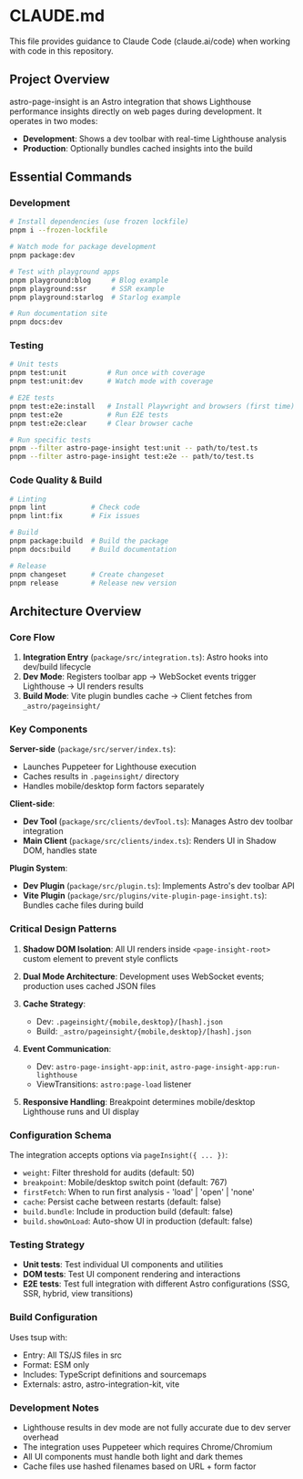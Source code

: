 # CLAUDE.md

This file provides guidance to Claude Code (claude.ai/code) when working with code in this repository.

## Project Overview

astro-page-insight is an Astro integration that shows Lighthouse performance insights directly on web pages during development. It operates in two modes:
- **Development**: Shows a dev toolbar with real-time Lighthouse analysis
- **Production**: Optionally bundles cached insights into the build

## Essential Commands

### Development
```bash
# Install dependencies (use frozen lockfile)
pnpm i --frozen-lockfile

# Watch mode for package development
pnpm package:dev

# Test with playground apps
pnpm playground:blog     # Blog example
pnpm playground:ssr      # SSR example  
pnpm playground:starlog  # Starlog example

# Run documentation site
pnpm docs:dev
```

### Testing
```bash
# Unit tests
pnpm test:unit          # Run once with coverage
pnpm test:unit:dev      # Watch mode with coverage

# E2E tests
pnpm test:e2e:install   # Install Playwright and browsers (first time)
pnpm test:e2e           # Run E2E tests
pnpm test:e2e:clear     # Clear browser cache

# Run specific tests
pnpm --filter astro-page-insight test:unit -- path/to/test.ts
pnpm --filter astro-page-insight test:e2e -- path/to/test.ts
```

### Code Quality & Build
```bash
# Linting
pnpm lint           # Check code
pnpm lint:fix       # Fix issues

# Build
pnpm package:build  # Build the package
pnpm docs:build     # Build documentation

# Release
pnpm changeset      # Create changeset
pnpm release        # Release new version
```

## Architecture Overview

### Core Flow
1. **Integration Entry** (`package/src/integration.ts`): Astro hooks into dev/build lifecycle
2. **Dev Mode**: Registers toolbar app → WebSocket events trigger Lighthouse → UI renders results
3. **Build Mode**: Vite plugin bundles cache → Client fetches from `_astro/pageinsight/`

### Key Components

**Server-side** (`package/src/server/index.ts`):
- Launches Puppeteer for Lighthouse execution
- Caches results in `.pageinsight/` directory
- Handles mobile/desktop form factors separately

**Client-side**:
- **Dev Tool** (`package/src/clients/devTool.ts`): Manages Astro dev toolbar integration
- **Main Client** (`package/src/clients/index.ts`): Renders UI in Shadow DOM, handles state

**Plugin System**:
- **Dev Plugin** (`package/src/plugin.ts`): Implements Astro's dev toolbar API
- **Vite Plugin** (`package/src/plugins/vite-plugin-page-insight.ts`): Bundles cache files during build

### Critical Design Patterns

1. **Shadow DOM Isolation**: All UI renders inside `<page-insight-root>` custom element to prevent style conflicts

2. **Dual Mode Architecture**: Development uses WebSocket events; production uses cached JSON files

3. **Cache Strategy**: 
   - Dev: `.pageinsight/{mobile,desktop}/[hash].json`
   - Build: `_astro/pageinsight/{mobile,desktop}/[hash].json`

4. **Event Communication**:
   - Dev: `astro-page-insight-app:init`, `astro-page-insight-app:run-lighthouse`
   - ViewTransitions: `astro:page-load` listener

5. **Responsive Handling**: Breakpoint determines mobile/desktop Lighthouse runs and UI display

### Configuration Schema

The integration accepts options via `pageInsight({ ... })`:
- `weight`: Filter threshold for audits (default: 50)
- `breakpoint`: Mobile/desktop switch point (default: 767)
- `firstFetch`: When to run first analysis - 'load' | 'open' | 'none'
- `cache`: Persist cache between restarts (default: false)
- `build.bundle`: Include in production build (default: false)
- `build.showOnLoad`: Auto-show UI in production (default: false)

### Testing Strategy

- **Unit tests**: Test individual UI components and utilities
- **DOM tests**: Test UI component rendering and interactions
- **E2E tests**: Test full integration with different Astro configurations (SSG, SSR, hybrid, view transitions)

### Build Configuration

Uses tsup with:
- Entry: All TS/JS files in src
- Format: ESM only
- Includes: TypeScript definitions and sourcemaps
- Externals: astro, astro-integration-kit, vite

### Development Notes

- Lighthouse results in dev mode are not fully accurate due to dev server overhead
- The integration uses Puppeteer which requires Chrome/Chromium
- All UI components must handle both light and dark themes
- Cache files use hashed filenames based on URL + form factor